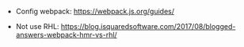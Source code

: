 - Config webpack: https://webpack.js.org/guides/

- Not use RHL: https://blog.isquaredsoftware.com/2017/08/blogged-answers-webpack-hmr-vs-rhl/